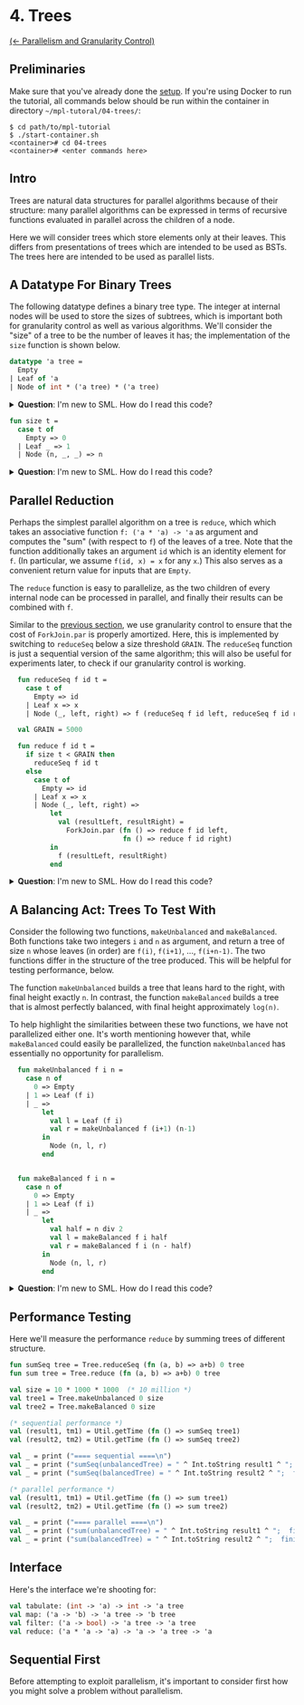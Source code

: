 # 4. Trees

[(← Parallelism and Granularity Control)](../03-how-to-par/README.md)

## Preliminaries

Make sure that you've already done the [setup](../01-setup/README.md). If
you're using Docker to run the tutorial, all commands below should be
run within the container in directory `~/mpl-tutoral/04-trees/`:

```
$ cd path/to/mpl-tutorial
$ ./start-container.sh
<container># cd 04-trees
<container># <enter commands here>
```

## Intro

Trees are natural data structures for parallel algorithms because of
their structure: many parallel algorithms can be expressed in terms of
recursive functions evaluated in parallel across the children of a node.

Here we will consider trees which store elements only at their leaves. This
differs from presentations of trees which are intended to be used as BSTs. The
trees here are intended to be used as parallel lists.

## A Datatype For Binary Trees

The following datatype defines a binary tree type. The integer
at internal nodes will be used to store the sizes of subtrees, which is
important both for granularity control as well as various algorithms. We'll
consider the "size" of a tree to be the number of leaves it has; the
implementation of the `size` function is shown below.

```sml
datatype 'a tree =
  Empty
| Leaf of 'a
| Node of int * ('a tree) * ('a tree)
```

<details>
<summary><strong>Question</strong>: I'm new to SML. How do I read this code?</summary>
<blockquote>
We define a new type, <code>'a tree</code>, which has "elements" of type
<code>'a</code>. This thing written <code>'a</code> is a
<em>type parameter</em>. In other languages, like Java
or C++, you might see a similar type written as
<code>Tree&lt;T&gt;</code> where <code>T</code> is the type parameter.
In SML, we write the type parameter on the left
instead of the right, and we don't need to use any brackets or parentheses.
<br><br>
For example, in the code <code>val x: string tree = ...</code>, we have
a variable <code>x</code> of type <code>string tree</code>. Here, the
type parameter <code>'a</code> has been instantiated as <code>string</code>.
<br><br>
There are three possibilities for a thing of type <code>'a tree</code>:
  <ol>
    <li>it could be <code>Empty</code>,</li>
    <li>it could be <code>Leaf x</code>, where <code>x</code> is a value of
    type <code>'a</code>, or</li>
    <li> it could be <code>Node(n,l,r)</code>, where
    <code>n</code> is an integer, and <code>l</code> and <code>r</code> are
    two subtrees, both of type <code>'a tree</code>. In this tutorial, we will
    be using the integer <code>n</code> to keep track of subtree sizes.</li>
  </ol>
<br><br>
For the <code>Node</code> case, note that we use asterisks (<code>*</code>) to
separate components of the type. This syntax is more generally used for all
tuples in the language. For example, a function that takes two integers as
argument and returns a string would have type
<code>(int * int) -> string</code>.
<br><br>
In SML, tuples are first-class members of the language. One could think of our
tree <code>Node</code> as containing three pieces of data (an integer and
two subtrees), but it might be more accurate to think of a <code>Node</code> as
containing a <em>single</em> piece of data: a tuple of three components.
</blockquote>
</details>

```sml
fun size t =
  case t of
    Empty => 0
  | Leaf _ => 1
  | Node (n, _, _) => n
```

<details>
<summary><strong>Question</strong>: I'm new to SML. How do I read this code?</summary>
<blockquote>
TODO...
</blockquote>
</details>

## Parallel Reduction

Perhaps the simplest parallel algorithm on a tree is `reduce`, which which
takes an associative function `f: ('a * 'a) -> 'a` as argument and
computes the "sum" (with respect to `f`) of the leaves of a tree.
Note that the function additionally takes an argument `id` which is an
identity element for `f`. (In particular, we assume `f(id, x) = x` for any `x`.)
This also serves as a convenient return value for inputs that are `Empty`.

The `reduce` function is easy to parallelize, as the two children of every
internal node can be processed in parallel, and finally their results
can be combined with `f`.

Similar to the [previous section](../03-how-to-par/README.md),
we use granularity control to ensure that the cost of `ForkJoin.par` is
properly amortized. Here, this is implemented by switching to `reduceSeq`
below a size threshold `GRAIN`. The `reduceSeq` function is just a sequential
version of the same algorithm; this will also be useful for experiments later,
to check if our granularity control is working.

```sml
  fun reduceSeq f id t =
    case t of
      Empty => id
    | Leaf x => x
    | Node (_, left, right) => f (reduceSeq f id left, reduceSeq f id right)

  val GRAIN = 5000

  fun reduce f id t =
    if size t < GRAIN then
      reduceSeq f id t
    else
      case t of
        Empty => id
      | Leaf x => x
      | Node (_, left, right) =>
          let
            val (resultLeft, resultRight) =
              ForkJoin.par (fn () => reduce f id left,
                            fn () => reduce f id right)
          in
            f (resultLeft, resultRight)
          end
```

<details>
<summary><strong>Question</strong>: I'm new to SML. How do I read this code?</summary>
<blockquote>
TODO...
</blockquote>
</details>

## A Balancing Act: Trees To Test With

Consider the following two functions, `makeUnbalanced` and
`makeBalanced`. Both functions take two integers `i` and `n` as
argument, and return a tree of size `n` whose leaves (in order) are
`f(i)`, `f(i+1)`, ..., `f(i+n-1)`. The two functions differ in the
structure of the tree produced. This will be helpful for testing performance,
below.

The function `makeUnbalanced` builds a tree that
leans hard to the right, with final height exactly `n`. In contrast, the
function `makeBalanced` builds a tree that is almost perfectly balanced, with
final height approximately `log(n)`.

To help highlight the similarities between these two functions, we have not
parallelized either one. It's worth mentioning however that, while
`makeBalanced` could easily be parallelized, the function `makeUnbalanced` has
essentially no opportunity for parallelism.

```sml
  fun makeUnbalanced f i n =
    case n of
      0 => Empty
    | 1 => Leaf (f i)
    | _ =>
        let
          val l = Leaf (f i)
          val r = makeUnbalanced f (i+1) (n-1)
        in
          Node (n, l, r)
        end


  fun makeBalanced f i n =
    case n of
      0 => Empty
    | 1 => Leaf (f i)
    | _ =>
        let
          val half = n div 2
          val l = makeBalanced f i half
          val r = makeBalanced f i (n - half)
        in
          Node (n, l, r)
        end
```

<details>
<summary><strong>Question</strong>: I'm new to SML. How do I read this code?</summary>
<blockquote>
TODO...
</blockquote>
</details>

## Performance Testing

Here we'll measure the performance `reduce` by summing trees of different
structure.

```sml
fun sumSeq tree = Tree.reduceSeq (fn (a, b) => a+b) 0 tree
fun sum tree = Tree.reduce (fn (a, b) => a+b) 0 tree

val size = 10 * 1000 * 1000  (* 10 million *)
val tree1 = Tree.makeUnbalanced 0 size
val tree2 = Tree.makeBalanced 0 size

(* sequential performance *)
val (result1, tm1) = Util.getTime (fn () => sumSeq tree1)
val (result2, tm2) = Util.getTime (fn () => sumSeq tree2)

val _ = print ("==== sequential ====\n")
val _ = print ("sumSeq(unbalancedTree) = " ^ Int.toString result1 ^ ";  finished in " ^ Time.toString tm1 ^ "s\n")
val _ = print ("sumSeq(balancedTree) = " ^ Int.toString result2 ^ ";  finished in " ^ Time.toString tm2 ^ "s\n")

(* parallel performance *)
val (result1, tm1) = Util.getTime (fn () => sum tree1)
val (result2, tm2) = Util.getTime (fn () => sum tree2)

val _ = print ("==== parallel ====\n")
val _ = print ("sum(unbalancedTree) = " ^ Int.toString result1 ^ ";  finished in " ^ Time.toString tm1 ^ "s\n")
val _ = print ("sum(balancedTree) = " ^ Int.toString result2 ^ ";  finished in " ^ Time.toString tm2 ^ "s\n")
```

## Interface

Here's the interface we're shooting for:

```sml
val tabulate: (int -> 'a) -> int -> 'a tree
val map: ('a -> 'b) -> 'a tree -> 'b tree
val filter: ('a -> bool) -> 'a tree -> 'a tree
val reduce: ('a * 'a -> 'a) -> 'a -> 'a tree -> 'a
```

## Sequential First

Before attempting to exploit parallelism, it's important to consider first how
you might solve a problem without parallelism.
